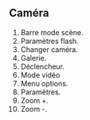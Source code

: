 ## Caméra
1.	Barre mode scène.
2.	Paramètres flash.
3.	Changer caméra.
4.	Galerie.
5.	Déclencheur.
6.	Mode vidéo
7.	Menu options.
8.	Paramètres.
9.	Zoom +.
10.	Zoom -.
